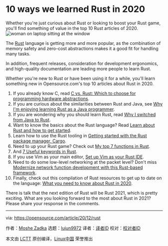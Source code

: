 [#]: collector: (lujun9972)
[#]: translator: ( )
[#]: reviewer: ( )
[#]: publisher: ( )
[#]: url: ( )
[#]: subject: (10 ways we learned Rust in 2020)
[#]: via: (https://opensource.com/article/20/12/rust)
[#]: author: (Moshe Zadka https://opensource.com/users/moshez)

10 ways we learned Rust in 2020
======
Whether you're just curious about Rust or looking to boost your Rust
game, you'll find something of value in the top 10 Rust articles of
2020.
![woman on laptop sitting at the window][1]

The [Rust][2] language is getting more and more popular, as the combination of memory safety and zero-cost abstractions makes it a good fit for handling many tasks.

In addition, frequent releases, consideration for development ergonomics, and high-quality documentation are leading more people to learn Rust.

Whether you're new to Rust or have been using it for a while, you'll learn something new in Opensource.com's top 10 articles about Rust in 2020.

  1. If you already know C, read [C vs. Rust: Which to choose for programming hardware abstractions][3].
  2. If you are curious about the similarities between Rust and Java, see [Why I'm enjoying learning Rust as a Java programmer][4].
  3. If you are wondering why you should learn Rust, read [Why I switched from Java to Rust][5].
  4. Want to know the basics about the Rust language? Read [Learn about Rust and how to get started][6].
  5. Learn how to use the Rust tooling in [Getting started with the Rust package manager, Cargo][7].
  6. Need to up your Rust game? Check out [My top 7 functions in Rust][8].
  7. And [7 Useful keywords in Rust][9].
  8. If you use Vim as your main editor, [Set up Vim as your Rust IDE][10].
  9. Need to do some low-level networking at the packet level? Don't miss [Modernize network function development with this Rust-based framework][11].
  10. Finally, check out this compilation of Rust resources to get up to date on the language: [What you need to know about Rust in 2020][12].



There is talk that the next edition of Rust will be Rust 2021, which is pretty exciting. What are you looking forward to the most about Rust in 2021? Please share your response in the comments.

--------------------------------------------------------------------------------

via: https://opensource.com/article/20/12/rust

作者：[Moshe Zadka][a]
选题：[lujun9972][b]
译者：[译者ID](https://github.com/译者ID)
校对：[校对者ID](https://github.com/校对者ID)

本文由 [LCTT](https://github.com/LCTT/TranslateProject) 原创编译，[Linux中国](https://linux.cn/) 荣誉推出

[a]: https://opensource.com/users/moshez
[b]: https://github.com/lujun9972
[1]: https://opensource.com/sites/default/files/styles/image-full-size/public/lead-images/lenovo-thinkpad-laptop-window-focus.png?itok=g0xPm2kD (young woman working on a laptop)
[2]: https://www.rust-lang.org/
[3]: https://opensource.com/article/20/1/c-vs-rust-abstractions
[4]: https://opensource.com/article/20/5/rust-java
[5]: https://opensource.com/article/20/6/why-rust
[6]: https://opensource.com/article/20/4/getting-started-rust
[7]: https://opensource.com/article/20/3/rust-cargo
[8]: https://opensource.com/article/20/10/rust-functions
[9]: https://opensource.com/article/20/10/keywords-rust
[10]: https://opensource.com/article/20/7/vim-rust-ide
[11]: https://opensource.com/article/20/8/capsule-networking
[12]: https://opensource.com/article/20/1/rust-resources
